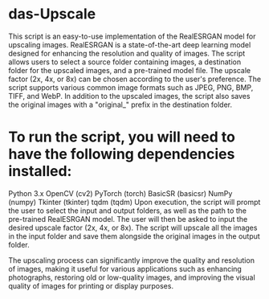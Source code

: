 # das-Upscale

This script is an easy-to-use implementation of the RealESRGAN model for upscaling images. RealESRGAN is a state-of-the-art deep learning model designed for enhancing the resolution and quality of images. The script allows users to select a source folder containing images, a destination folder for the upscaled images, and a pre-trained model file. The upscale factor (2x, 4x, or 8x) can be chosen according to the user's preference. The script supports various common image formats such as JPEG, PNG, BMP, TIFF, and WebP. In addition to the upscaled images, the script also saves the original images with a "original_" prefix in the destination folder.

# To run the script, you will need to have the following dependencies installed:

Python 3.x
OpenCV (cv2)
PyTorch (torch)
BasicSR (basicsr)
NumPy (numpy)
Tkinter (tkinter)
tqdm (tqdm)
Upon execution, the script will prompt the user to select the input and output folders, as well as the path to the pre-trained RealESRGAN model. The user will then be asked to input the desired upscale factor (2x, 4x, or 8x). The script will upscale all the images in the input folder and save them alongside the original images in the output folder.

The upscaling process can significantly improve the quality and resolution of images, making it useful for various applications such as enhancing photographs, restoring old or low-quality images, and improving the visual quality of images for printing or display purposes.
